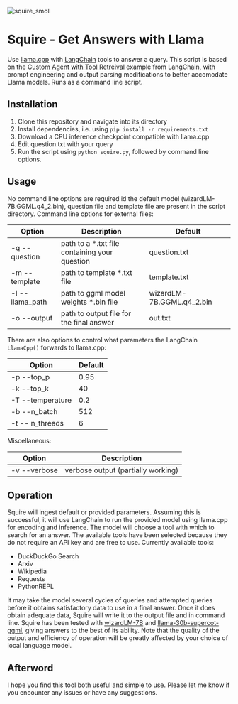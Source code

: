![squire_smol](https://user-images.githubusercontent.com/108030031/235379536-84e1b66b-903f-4026-a942-31b0ab885ff8.png)

# Squire - Get Answers with Llama

Use [llama.cpp](https://github.com/ggerganov/llama.cpp) with [LangChain](https://docs.langchain.com/docs/) tools to answer a query. This script is based on the [Custom Agent with Tool Retreival](https://python.langchain.com/en/latest/modules/agents/agents/custom_agent_with_tool_retrieval.html) example from LangChain, with prompt engineering and output parsing modifications to better accomodate Llama models. Runs as a command line script.

## Installation

1. Clone this repository and navigate into its directory
2. Install dependencies, i.e. using `pip install -r requirements.txt`
3. Download a CPU inference checkpoint compatible with llama.cpp
4. Edit question.txt with your query
5. Run the script using `python squire.py`, followed by command line options.

## Usage

No command line options are required id the default model (wizardLM-7B.GGML.q4_2.bin), question file and template file are present in the script directory. 
Command line options for external files:

| Option  | Description | Default |
| ------------- | ------------- | ------------- |
| -q --question | path to a *.txt file containing your question | question.txt |
| -m --template | path to template *.txt file | template.txt |
| -l --llama_path| path to ggml model weights *.bin file | wizardLM-7B.GGML.q4_2.bin |
| -o --output | path to output file for the final answer | out.txt |

There are also options to control what parameters the LangChain `LlamaCpp()` forwards to llama.cpp:

| Option  | Default |
| ------------- | ------------- |
| -p --top_p | 0.95 |
| -k --top_k | 40 |
| -T --temperature | 0.2 |
| -b --n_batch | 512 |
| -t -- n_threads | 6 |

Miscellaneous:

| Option  | Description |
| ------------- | ------------- |
| -v --verbose | verbose output (partially working) |

## Operation

Squire will ingest default or provided parameters. Assuming this is successful, it will use LangChain to run the provided model using llama.cpp for encoding and inference. The model will choose a tool with which to search for an answer. The available tools have been selected because they do not require an API key and are free to use. Currently available tools:

- DuckDuckGo Search
- Arxiv
- Wikipedia
- Requests
- PythonREPL

It may take the model several cycles of queries and attempted queries before it obtains satisfactory data to use in a final answer. Once it does obtain adequate data, Squire will write it to the output file and in command line. Squire has been tested with [wizardLM-7B](https://huggingface.co/TheBloke/wizardLM-7B-GGML) and [llama-30b-supercot-ggml](https://huggingface.co/gozfarb/llama-30b-supercot-ggml), giving answers to the best of its ability. Note that the quality of the output and efficiency of operation will be greatly affected by your choice of local language model.

## Afterword
  
I hope you find this tool both useful and simple to use. Please let me know if you encounter any issues or have any suggestions.
